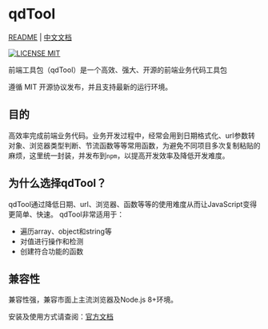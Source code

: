 # qdTool

[README](README_EN.md) | [中文文档](README.md)

[![LICENSE MIT](https://img.shields.io/npm/l/express.svg)](https://www.npmjs.com/package/qdtool)

前端工具包（qdTool）是一个高效、强大、开源的前端业务代码工具包

遵循 MIT 开源协议发布，并且支持最新的运行环境。

## 目的
高效率完成前端业务代码。业务开发过程中，经常会用到日期格式化、url参数转对象、浏览器类型判断、节流函数等等常用函数，为避免不同项目多次复制粘贴的麻烦，这里统一封装，并发布到`npm`，以提高开发效率及降低开发难度。

## 为什么选择qdTool？
qdTool通过降低日期、url、浏览器、函数等等的使用难度从而让JavaScript变得更简单、快速。 qdTool非常适用于：
- 遍历array、object和string等
- 对值进行操作和检测
- 创建符合功能的函数

## 兼容性
兼容性强，兼容市面上主流浏览器及Node.js 8+环境。


安装及使用方式请查阅：[官方文档](https://www.qdtool.net/t/1.html)
